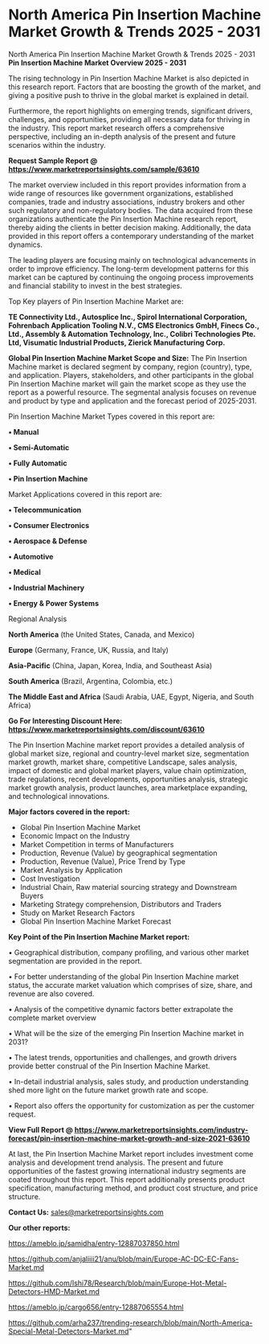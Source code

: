 # North America Pin Insertion Machine Market Growth & Trends 2025 - 2031
 North America Pin Insertion Machine Market Growth & Trends 2025 - 2031
<Strong> Pin Insertion Machine Market Overview 2025 - 2031</strong>

The rising technology in Pin Insertion Machine Market is also depicted in this research report. Factors that are boosting the growth of the market, and giving a positive push to thrive in the global market is explained in detail.

Furthermore, the report highlights on emerging trends, significant drivers, challenges, and opportunities, providing all necessary data for thriving in the industry. This report market research offers a comprehensive perspective, including an in-depth analysis of the present and future scenarios within the industry.

<strong>Request Sample Report @ <a href=https://www.marketreportsinsights.com/sample/63610>https://www.marketreportsinsights.com/sample/63610</a></strong>

The market overview included in this report provides information from a wide range of resources like government organizations, established companies, trade and industry associations, industry brokers and other such regulatory and non-regulatory bodies. The data acquired from these organizations authenticate the Pin Insertion Machine research report, thereby aiding the clients in better decision making. Additionally, the data provided in this report offers a contemporary understanding of the market dynamics.

The leading players are focusing mainly on technological advancements in order to improve efficiency. The long-term development patterns for this market can be captured by continuing the ongoing process improvements and financial stability to invest in the best strategies.

Top Key players of Pin Insertion Machine Market are:

<strong>TE Connectivity Ltd., Autosplice Inc., Spirol International Corporation, Fohrenbach Application Tooling N.V., CMS Electronics GmbH, Finecs Co., Ltd., Assembly & Automation Technology, Inc., Colibri Technologies Pte. Ltd, Visumatic Industrial Products, Zierick Manufacturing Corp.</strong>

<strong><b>Global Pin Insertion Machine Market Scope and Size:</b></strong>
The Pin Insertion Machine market is declared segment by company, region (country), type, and application. Players, stakeholders, and other participants in the global Pin Insertion Machine market will gain the market scope as they use the report as a powerful resource. The segmental analysis focuses on revenue and product by type and application and the forecast period of 2025-2031.

Pin Insertion Machine Market Types covered in this report are:

<strong>• Manual

• Semi-Automatic

• Fully Automatic

• Pin Insertion Machine</strong>

Market Applications covered in this report are:

<strong>• Telecommunication

• Consumer Electronics

• Aerospace & Defense

• Automotive

• Medical

• Industrial Machinery

• Energy & Power Systems</strong> 

Regional Analysis

<strong>North America</strong> (the United States, Canada, and Mexico)

<strong>Europe</strong> (Germany, France, UK, Russia, and Italy)

<strong>Asia-Pacific</strong> (China, Japan, Korea, India, and Southeast Asia)

<strong>South America</strong> (Brazil, Argentina, Colombia, etc.)

<strong>The Middle East and Africa</strong> (Saudi Arabia, UAE, Egypt, Nigeria, and South Africa)

<strong>Go For Interesting Discount Here: <a href=https://www.marketreportsinsights.com/discount/63610>https://www.marketreportsinsights.com/discount/63610</a></strong>

The Pin Insertion Machine market report provides a detailed analysis of global market size, regional and country-level market size, segmentation market growth, market share, competitive Landscape, sales analysis, impact of domestic and global market players, value chain optimization, trade regulations, recent developments, opportunities analysis, strategic market growth analysis, product launches, area marketplace expanding, and technological innovations.

<strong><b>Major factors covered in the report:</b></strong>
<ul>
  <li>Global Pin Insertion Machine Market </li>
  <li>Economic Impact on the Industry</li>
  <li>Market Competition in terms of Manufacturers</li>
  <li>Production, Revenue (Value) by geographical segmentation</li>
  <li>Production, Revenue (Value), Price Trend by Type</li>
  <li>Market Analysis by Application</li>
  <li>Cost Investigation</li>
  <li>Industrial Chain, Raw material sourcing strategy and Downstream Buyers</li>
  <li>Marketing Strategy comprehension, Distributors and Traders</li>
  <li>Study on Market Research Factors</li>
  <li>Global Pin Insertion Machine Market Forecast</li>
</ul>

<strong><b>Key Point of the Pin Insertion Machine Market report:</b></strong>

• Geographical distribution, company profiling, and various other market segmentation are provided in the report.

• For better understanding of the global Pin Insertion Machine market status, the accurate market valuation which comprises of size, share, and revenue are also covered.

• Analysis of the competitive dynamic factors better extrapolate the complete market overview

• What will be the size of the emerging Pin Insertion Machine market in 2031?

• The latest trends, opportunities and challenges, and growth drivers provide better construal of the Pin Insertion Machine Market.

• In-detail industrial analysis, sales study, and production understanding shed more light on the future market growth rate and scope.

• Report also offers the opportunity for customization as per the customer request.

<strong><b>View Full Report @ <a href=https://www.marketreportsinsights.com/industry-forecast/pin-insertion-machine-market-growth-and-size-2021-63610>https://www.marketreportsinsights.com/industry-forecast/pin-insertion-machine-market-growth-and-size-2021-63610</a></b></strong>


At last, the Pin Insertion Machine Market report includes investment come analysis and development trend analysis. The present and future opportunities of the fastest growing international industry segments are coated throughout this report. This report additionally presents product specification, manufacturing method, and product cost structure, and price structure.

<strong>Contact Us:</strong>
sales@marketreportsinsights.com

<strong>Our other reports:</strong>

<a href=https://ameblo.jp/samidha/entry-12887037850.html>https://ameblo.jp/samidha/entry-12887037850.html</a>

<a href=https://github.com/anjaliiii21/anu/blob/main/Europe-AC-DC-EC-Fans-Market.md>https://github.com/anjaliiii21/anu/blob/main/Europe-AC-DC-EC-Fans-Market.md</a>

<a href=https://github.com/Ishi78/Research/blob/main/Europe-Hot-Metal-Detectors-HMD-Market.md>https://github.com/Ishi78/Research/blob/main/Europe-Hot-Metal-Detectors-HMD-Market.md</a>

<a href=https://ameblo.jp/cargo656/entry-12887065554.html>https://ameblo.jp/cargo656/entry-12887065554.html</a>

<a href=https://github.com/arha237/trending-research/blob/main/North-America-Special-Metal-Detectors-Market.md>https://github.com/arha237/trending-research/blob/main/North-America-Special-Metal-Detectors-Market.md</a>"
